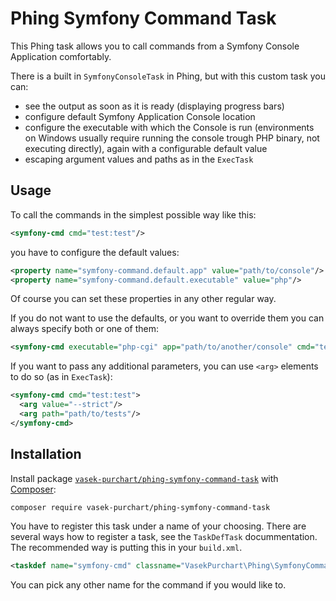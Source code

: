 Phing Symfony Command Task
==========================

This Phing task allows you to call commands from a Symfony Console Application comfortably.

There is a built in `SymfonyConsoleTask` in Phing, but with this custom task you can:

* see the output as soon as it is ready (displaying progress bars)
* configure default Symfony Application Console location
* configure the executable with which the Console is run (environments on Windows usually require running the console trough PHP binary, not executing directly), again with a configurable default value
* escaping argument values and paths as in the `ExecTask`

Usage
-----

To call the commands in the simplest possible way like this:
```xml
<symfony-cmd cmd="test:test"/>
```
you have to configure the default values:
```xml
<property name="symfony-command.default.app" value="path/to/console"/>
<property name="symfony-command.default.executable" value="php"/>
```
Of course you can set these properties in any other regular way.

If you do not want to use the defaults, or you want to override them you can always specify both or one of them:
```xml
<symfony-cmd executable="php-cgi" app="path/to/another/console" cmd="test:test"/>
```

If you want to pass any additional parameters, you can use `<arg>` elements to do so (as in `ExecTask`):
```xml
<symfony-cmd cmd="test:test">
  <arg value="--strict"/>
  <arg path="path/to/tests"/>
</symfony-cmd>
```

Installation
------------
Install package [`vasek-purchart/phing-symfony-command-task`](https://packagist.org/packages/vasek-purchart/phing-symfony-command-task) with [Composer](https://getcomposer.org/):

```bash
composer require vasek-purchart/phing-symfony-command-task
```

You have to register this task under a name of your choosing.
There are several ways how to register a task, see the `TaskDefTask` docummentation.
The recommended way is putting this in your `build.xml`.

```xml
<taskdef name="symfony-cmd" classname="VasekPurchart\Phing\SymfonyCommand\SymfonyCommandTask"/>
```
You can pick any other name for the command if you would like to.

